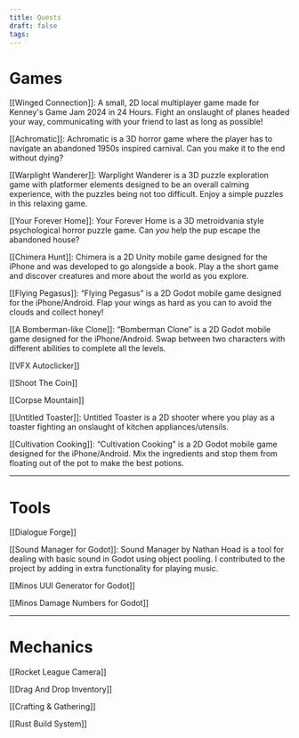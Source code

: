 ```yaml
---
title: Quests
draft: false
tags:
---
```

# Games
[[Winged Connection]]: A small, 2D local multiplayer game made for Kenney's Game Jam 2024 in 24 Hours. Fight an onslaught of planes headed your way, communicating with your friend to last as long as possible!

[[Achromatic]]: Achromatic is a 3D horror game where the player has to navigate an abandoned 1950s inspired carnival. Can you make it to the end without dying?

[[Warplight Wanderer]]: Warplight Wanderer is a 3D puzzle exploration game with platformer elements designed to be an overall calming experience, with the puzzles being not too difficult. Enjoy a simple puzzles in this relaxing game.

[[Your Forever Home]]: Your Forever Home is a 3D metroidvania style psychological horror puzzle game. Can *you* help the pup escape the abandoned house?

[[Chimera Hunt]]: Chimera is a 2D Unity mobile game designed for the iPhone and was developed to go alongside a book. Play a the short game and discover creatures and more about the world as you explore.

[[Flying Pegasus]]: “Flying Pegasus” is a 2D Godot mobile game designed for the iPhone/Android. Flap your wings as hard as you can to avoid the clouds and collect honey!

[[A Bomberman-like Clone]]: “Bomberman Clone” is a 2D Godot mobile game designed for the iPhone/Android. Swap between two characters with different abilities to complete all the levels.

[[VFX Autoclicker]]

[[Shoot The Coin]]

[[Corpse Mountain]]

[[Untitled Toaster]]: Untitled Toaster is a 2D shooter where you play as a toaster fighting an onslaught of kitchen appliances/utensils.

[[Cultivation Cooking]]: “Cultivation Cooking” is a 2D Godot mobile game designed for the iPhone/Android. Mix the ingredients and stop them from floating out of the pot to make the best potions.

---
# Tools
[[Dialogue Forge]]

[[Sound Manager for Godot]]: Sound Manager by Nathan Hoad is a tool for dealing with basic sound in Godot using object pooling. I contributed to the project by adding in extra functionality for playing music.

[[Minos UUI Generator for Godot]]

[[Minos Damage Numbers for Godot]]

---
# Mechanics
[[Rocket League Camera]]

[[Drag And Drop Inventory]]

[[Crafting & Gathering]]

[[Rust Build System]]
